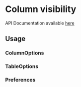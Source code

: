 # Column visibility

API Documentation available [here][api-docs]

[api-docs]: link://tbd

## Usage

### ColumnOptions

### TableOptions

### Preferences
